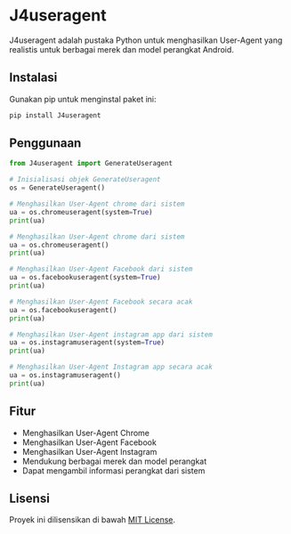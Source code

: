 # J4useragent

J4useragent adalah pustaka Python untuk menghasilkan User-Agent yang realistis untuk berbagai merek dan model perangkat Android.

## Instalasi

Gunakan pip untuk menginstal paket ini:
```sh
pip install J4useragent
```

## Penggunaan

```python
from J4useragent import GenerateUseragent

# Inisialisasi objek GenerateUseragent
os = GenerateUseragent()

# Menghasilkan User-Agent chrome dari sistem
ua = os.chromeuseragent(system=True)
print(ua)

# Menghasilkan User-Agent chrome dari sistem
ua = os.chromeuseragent()
print(ua)

# Menghasilkan User-Agent Facebook dari sistem
ua = os.facebookuseragent(system=True)
print(ua)

# Menghasilkan User-Agent Facebook secara acak
ua = os.facebookuseragent()
print(ua)

# Menghasilkan User-Agent instagram app dari sistem
ua = os.instagramuseragent(system=True)
print(ua)

# Menghasilkan User-Agent Instagram app secara acak
ua = os.instagramuseragent()
print(ua)
```

## Fitur
- Menghasilkan User-Agent Chrome
- Menghasilkan User-Agent Facebook
- Menghasilkan User-Agent Instagram 
- Mendukung berbagai merek dan model perangkat
- Dapat mengambil informasi perangkat dari sistem

## Lisensi

Proyek ini dilisensikan di bawah [MIT License](LICENSE).